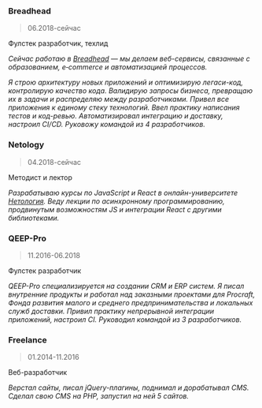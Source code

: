 ### Breadhead
> 06.2018-сейчас

Фулстек разработчик, техлид

_Сейчас работаю в [Breadhead](https://breadhead.ru/) — мы делаем веб-сервисы, связанные с образованием, e‑commerce и автоматизацией процессов._

_Я строю архитектуру новых приложений и оптимизирую легаси-код, контролирую качество кода. Валидирую запросы бизнеса, превращаю их в задачи и распределяю между разработчиками. Привел все приложения к единому стеку технологий. Ввел практику написания тестов и код-ревью. Автоматизировал интеграцию и доставку, настроил CI/CD. Руковожу командой из 4 разработчиков._

### Netology
> 04.2018-сейчас

Методист и лектор

_Разрабатываю курсы по JavaScript и React в онлайн-университете [Нетология](https://netology.ru/). Веду лекции по асинхронному программированию, продвинутым возможностям JS и интеграции React с другими библиотеками._

### QEEP-Pro
> 11.2016-06.2018

Фулстек разработчик

_QEEP-Pro специализируется на создании CRM и ERP систем. Я писал внутренние продукты и работал над заказными проектами для Procraft, Фонда развития малого и среднего предпринимательства и локальных служб доставки. Привил практику непрерывной интеграции приложений, настроил CI. Руководил командой из 3 разработчиков._

### Freelance
> 01.2014-11.2016

Веб-разработчик

_Верстал сайты, писал jQuery-плагины, поднимал и дорабатывал CMS. Сделал свою CMS на PHP, запустил на ней 5 сайтов._
